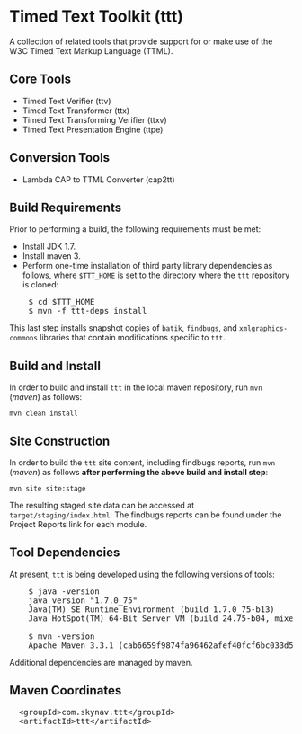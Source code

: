 # Timed Text Toolkit (ttt)

A collection of related tools that provide support for or make use of the W3C Timed Text Markup Language (TTML).

## Core Tools

- Timed Text Verifier (ttv)
- Timed Text Transformer (ttx)
- Timed Text Transforming Verifier (ttxv)
- Timed Text Presentation Engine (ttpe)

## Conversion Tools

- Lambda CAP to TTML Converter (cap2tt)

## Build Requirements

Prior to performing a build, the following requirements must be met:

- Install JDK 1.7.
- Install maven 3.
- Perform one-time installation of third party library dependencies as follows, where `$TTT_HOME` is set to the directory where the `ttt` repository is cloned:

<pre>
    $ cd $TTT_HOME
    $ mvn -f ttt-deps install
</pre>

This last step installs snapshot copies of `batik`, `findbugs`, and `xmlgraphics-commons` libraries that contain modifications specific to `ttt`.

## Build and Install

In order to build and install `ttt` in the local maven repository, run `mvn` (*maven*) as follows:

`mvn clean install`

## Site Construction

In order to build the `ttt` site content, including findbugs reports, run `mvn` (*maven*) as follows **after performing the above build and install step**:

`mvn site site:stage`

The resulting staged site data can be accessed at `target/staging/index.html`. The findbugs reports can be found under the Project Reports link for each module.

## Tool Dependencies

At present, `ttt` is being developed using the following versions of tools:

<pre>
    $ java -version
    java version "1.7.0_75"
    Java(TM) SE Runtime Environment (build 1.7.0_75-b13)
    Java HotSpot(TM) 64-Bit Server VM (build 24.75-b04, mixed mode)

    $ mvn -version
    Apache Maven 3.3.1 (cab6659f9874fa96462afef40fcf6bc033d58c1c; 2015-03-13T14:10:27-06:00)
</pre>

Additional dependencies are managed by maven.

## Maven Coordinates

<pre>
  &lt;groupId&gt;com.skynav.ttt&lt;/groupId&gt;
  &lt;artifactId&gt;ttt&lt;/artifactId&gt;
</pre>
